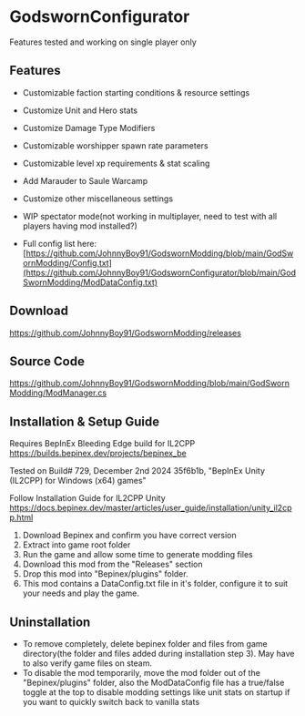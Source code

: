 # GodswornConfigurator
Features tested and working on single player only
## Features

* Customizable faction starting conditions & resource settings
* Customize Unit and Hero stats
* Customize Damage Type Modifiers
* Customizable worshipper spawn rate parameters
* Customizable level xp requirements & stat scaling
* Add Marauder to Saule Warcamp
* Customize other miscellaneous settings
* WIP spectator mode(not working in multiplayer, need to test with all players having mod installed?)

* Full config list here: [https://github.com/JohnnyBoy91/GodswornModding/blob/main/GodSwornModding/Config.txt](https://github.com/JohnnyBoy91/GodswornConfigurator/blob/main/GodSwornModding/ModDataConfig.txt)

## Download

https://github.com/JohnnyBoy91/GodswornModding/releases

## Source Code

https://github.com/JohnnyBoy91/GodswornModding/blob/main/GodSwornModding/ModManager.cs

## Installation & Setup Guide
 
Requires BepInEx Bleeding Edge build for IL2CPP
https://builds.bepinex.dev/projects/bepinex_be

Tested on Build# 729, December 2nd 2024 35f6b1b, "BepInEx Unity (IL2CPP) for Windows (x64) games"

Follow Installation Guide for IL2CPP Unity
https://docs.bepinex.dev/master/articles/user_guide/installation/unity_il2cpp.html
1. Download Bepinex and confirm you have correct version
2. Extract into game root folder
3. Run the game and allow some time to generate modding files
4. Download this mod from the "Releases" section
5. Drop this mod into "Bepinex/plugins" folder.
6. This mod contains a DataConfig.txt file in it's folder, configure it to suit your needs and play the game.

## Uninstallation

* To remove completely, delete bepinex folder and files from game directory(the folder and files added during installation step 3). May have to also verify game files on steam.
* To disable the mod temporarily, move the mod folder out of the "Bepinex/plugins" folder, also the ModDataConfig file has a true/false toggle at the top to disable modding settings like unit stats on startup if you want to quickly switch back to vanilla stats
